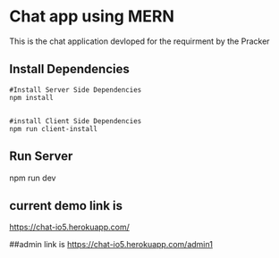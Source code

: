 # Chat app using MERN

This is the chat application devloped for the requirment by the Pracker

## Install Dependencies

    #Install Server Side Dependencies
    npm install


    #install Client Side Dependencies
    npm run client-install

## Run Server

npm run dev

## current demo link is

https://chat-io5.herokuapp.com/

##admin link is
https://chat-io5.herokuapp.com/admin1
